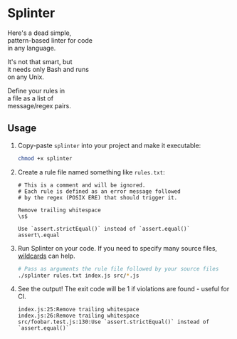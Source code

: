 # Splinter

Here's a dead simple,
<br>
pattern-based linter for code
<br>
in any language.

It's not that smart, but
<br>
it needs only Bash and runs
<br>
on any Unix.

Define your rules in
<br>
a file as a list of
<br>
message/regex pairs.

## Usage

1. Copy-paste `splinter` into your project and make it executable:

    ```bash
    chmod +x splinter
    ```
1. Create a rule file named something like `rules.txt`:

    ```text
    # This is a comment and will be ignored.
    # Each rule is defined as an error message followed
    # by the regex (POSIX ERE) that should trigger it.

    Remove trailing whitespace
    \s$

    Use `assert.strictEqual()` instead of `assert.equal()`
    assert\.equal
    ```
1. Run Splinter on your code. If you need to specify many source files, [wildcards](https://ryanstutorials.net/linuxtutorial/wildcards.php) can help.

    ```bash
    # Pass as arguments the rule file followed by your source files
    ./splinter rules.txt index.js src/*.js
    ```
1. See the output! The exit code will be 1 if violations are found - useful for CI.

    ```text
    index.js:25:Remove trailing whitespace
    index.js:26:Remove trailing whitespace
    src/foobar.test.js:130:Use `assert.strictEqual()` instead of `assert.equal()`
    ```
